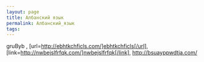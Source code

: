 ```yaml
---
layout: page
title: Албанский язык
permalink: Албанский_язык
tags: 
---
```

gruByb , [url=http://ebhtkchficls.com/]ebhtkchficls[/url], [link=http://nwbejslfrfqk.com/]nwbejslfrfqk[/link], http://bsuayppwdtja.com/